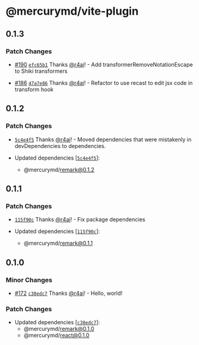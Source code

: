 # @mercurymd/vite-plugin

## 0.1.3

### Patch Changes

- [#190](https://github.com/r4ai/mercury/pull/190) [`efc65b1`](https://github.com/r4ai/mercury/commit/efc65b11cca1f325198fac8c528380e0928d9328) Thanks [@r4ai](https://github.com/r4ai)! - Add transformerRemoveNotationEscape to Shiki transformers

- [#186](https://github.com/r4ai/mercury/pull/186) [`47a7e86`](https://github.com/r4ai/mercury/commit/47a7e863a086be3b47631dc8677c3d67b21ac180) Thanks [@r4ai](https://github.com/r4ai)! - Refactor to use recast to edit jsx code in transform hook

## 0.1.2

### Patch Changes

- [`5c4e4f5`](https://github.com/r4ai/mercury/commit/5c4e4f595fb8ebae5792185722550957673fa205) Thanks [@r4ai](https://github.com/r4ai)! - Moved dependencies that were mistakenly in devDependencies to dependencies.

- Updated dependencies [[`5c4e4f5`](https://github.com/r4ai/mercury/commit/5c4e4f595fb8ebae5792185722550957673fa205)]:
  - @mercurymd/remark@0.1.2

## 0.1.1

### Patch Changes

- [`115f90c`](https://github.com/r4ai/mercury/commit/115f90c49d1fbfaba3bdf3f75f15afdbfefd2588) Thanks [@r4ai](https://github.com/r4ai)! - Fix package dependencies

- Updated dependencies [[`115f90c`](https://github.com/r4ai/mercury/commit/115f90c49d1fbfaba3bdf3f75f15afdbfefd2588)]:
  - @mercurymd/remark@0.1.1

## 0.1.0

### Minor Changes

- [#172](https://github.com/r4ai/mercury/pull/172) [`c38edc7`](https://github.com/r4ai/mercury/commit/c38edc7708bd1a74e4d8957a5049d8d78f878310) Thanks [@r4ai](https://github.com/r4ai)! - Hello, world!

### Patch Changes

- Updated dependencies [[`c38edc7`](https://github.com/r4ai/mercury/commit/c38edc7708bd1a74e4d8957a5049d8d78f878310)]:
  - @mercurymd/remark@0.1.0
  - @mercurymd/react@0.1.0

